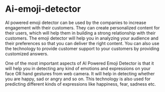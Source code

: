 # Ai-emoji-detector
AI powered emoji detector can be used by the companies to increase engagement with their customers. They can create personalized content for their users, which will help them in building a strong relationship with their customers. The emoji detector will help you in analyzing your audience and their preferences so that you can deliver the right content. You can also use the technology to provide customer support to your customers by providing customized answers. 

One of the most important aspects of AI Powered Emoji Detector is that it will help you in detecting any kind of emotions and expressions on your face OR hand gestures from web camera. It will help in detecting whether you are happy, sad or angry and so on. This technology is also used for predicting different kinds of expressions like happiness, fear, sadness etc. 
